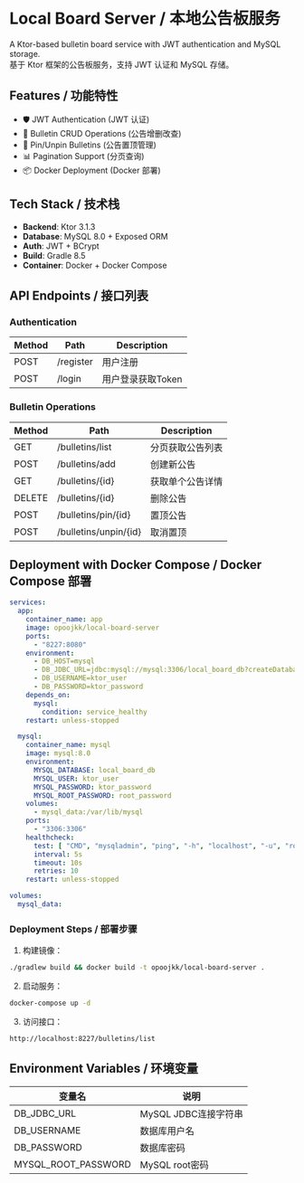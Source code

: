 # Local Board Server / 本地公告板服务

A Ktor-based bulletin board service with JWT authentication and MySQL storage.  
基于 Ktor 框架的公告板服务，支持 JWT 认证和 MySQL 存储。

## Features / 功能特性
- 🛡️ JWT Authentication (JWT 认证)
- 📝 Bulletin CRUD Operations (公告增删改查)
- 📌 Pin/Unpin Bulletins (公告置顶管理)
- 📊 Pagination Support (分页查询)
- 📦 Docker Deployment (Docker 部署)

## Tech Stack / 技术栈
- **Backend**: Ktor 3.1.3
- **Database**: MySQL 8.0 + Exposed ORM
- **Auth**: JWT + BCrypt
- **Build**: Gradle 8.5
- **Container**: Docker + Docker Compose

## API Endpoints / 接口列表

### Authentication
| Method | Path       | Description          |
|--------|------------|----------------------|
| POST   | /register  | 用户注册             |
| POST   | /login     | 用户登录获取Token    |

### Bulletin Operations
| Method | Path                 | Description          |
|--------|----------------------|----------------------|
| GET    | /bulletins/list      | 分页获取公告列表     |
| POST   | /bulletins/add       | 创建新公告           |
| GET    | /bulletins/{id}      | 获取单个公告详情     |
| DELETE | /bulletins/{id}      | 删除公告             |
| POST   | /bulletins/pin/{id}  | 置顶公告             |
| POST   | /bulletins/unpin/{id}| 取消置顶             |

## Deployment with Docker Compose / Docker Compose 部署

```yaml:docker-compose.yaml
services:
  app:
    container_name: app
    image: opoojkk/local-board-server
    ports:
      - "8227:8080"
    environment:
      - DB_HOST=mysql
      - DB_JDBC_URL=jdbc:mysql://mysql:3306/local_board_db?createDatabaseIfNotExist=TRUE&allowPublicKeyRetrieval=TRUE&useSSL=FALSE&serverTimezone=UTC
      - DB_USERNAME=ktor_user
      - DB_PASSWORD=ktor_password
    depends_on:
      mysql:
        condition: service_healthy
    restart: unless-stopped

  mysql:
    container_name: mysql
    image: mysql:8.0
    environment:
      MYSQL_DATABASE: local_board_db
      MYSQL_USER: ktor_user
      MYSQL_PASSWORD: ktor_password
      MYSQL_ROOT_PASSWORD: root_password
    volumes:
      - mysql_data:/var/lib/mysql
    ports:
      - "3306:3306"
    healthcheck:
      test: [ "CMD", "mysqladmin", "ping", "-h", "localhost", "-u", "root", "-proot_password" ]
      interval: 5s
      timeout: 10s
      retries: 10
    restart: unless-stopped

volumes:
  mysql_data:
```

### Deployment Steps / 部署步骤
1. 构建镜像：
```bash
./gradlew build && docker build -t opoojkk/local-board-server .
```

2. 启动服务：
```bash
docker-compose up -d
```

3. 访问接口：
```
http://localhost:8227/bulletins/list
```

## Environment Variables / 环境变量
| 变量名               | 说明                         |
|----------------------|------------------------------|
| DB_JDBC_URL          | MySQL JDBC连接字符串         |
| DB_USERNAME          | 数据库用户名                 |
| DB_PASSWORD          | 数据库密码                   |
| MYSQL_ROOT_PASSWORD  | MySQL root密码               |